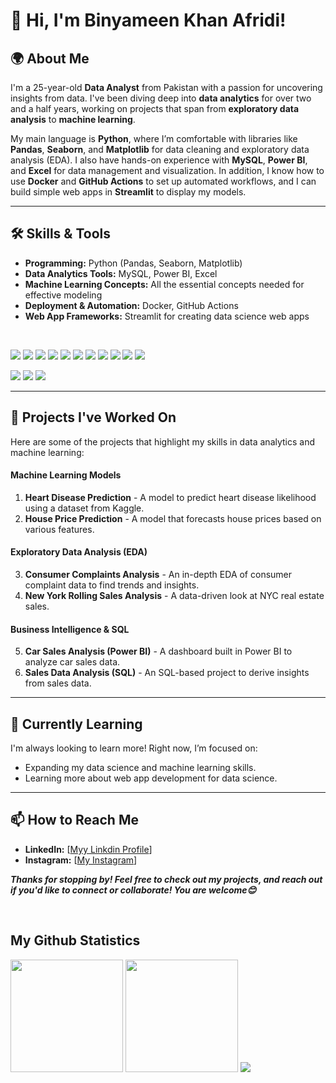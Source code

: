# 👋 Hi, I'm Binyameen Khan Afridi!

## 🌍 About Me
I'm a 25-year-old **Data Analyst** from Pakistan with a passion for uncovering insights from data. I've been diving deep into **data analytics** for over two and a half years, working on projects that span from **exploratory data analysis** to **machine learning**. 

My main language is **Python**, where I’m comfortable with libraries like **Pandas**, **Seaborn**, and **Matplotlib** for data cleaning and exploratory data analysis (EDA). I also have hands-on experience with **MySQL**, **Power BI**, and **Excel** for data management and visualization. In addition, I know how to use **Docker** and **GitHub Actions** to set up automated workflows, and I can build simple web apps in **Streamlit** to display my models.

---

## 🛠️ Skills & Tools

- **Programming:** Python (Pandas, Seaborn, Matplotlib)
- **Data Analytics Tools:** MySQL, Power BI, Excel
- **Machine Learning Concepts:** All the essential concepts needed for effective modeling
- **Deployment & Automation:** Docker, GitHub Actions
- **Web App Frameworks:** Streamlit for creating data science web apps

<br>

[![](https://img.shields.io/badge/Python-FFD43B?style=for-the-badge&logo=python&logoColor=blue)](https://www.python.org/) 
[![](https://img.shields.io/badge/scikit_learn-F7931E?style=for-the-badge&logo=scikit-learn&logoColor=white)](https://scikit-learn.org/) 
[![](https://img.shields.io/badge/Seaborn-FF6699?style=for-the-badge&logo=seaborn&logoColor=white)](https://seaborn.pydata.org/) 
[![](https://img.shields.io/badge/Pandas-2C2D72?style=for-the-badge&logo=pandas&logoColor=white)](https://pandas.pydata.org/) 
[![](https://img.shields.io/badge/Jupyter-F37626.svg?&style=for-the-badge&logo=Jupyter&logoColor=white)](https://jupyter.org/) 
[![](https://img.shields.io/badge/PowerBI-1C1C1C?style=for-the-badge&logo=powerbi&logoColor=F2C811)](https://powerbi.microsoft.com/) 
[![](https://img.shields.io/badge/MYSQL-1572B6?style=for-the-badge&logo=postgresql&logoColor=white)](https://www.sql.org/) 
[![](https://img.shields.io/badge/Excel-217346?style=for-the-badge&logo=microsoft-office&logoColor=white)](https://www.microsoft.com/en-us/microsoft-365/excel) 
[![](https://img.shields.io/badge/Docker-2496ED?style=for-the-badge&logo=docker&logoColor=white)](https://www.docker.com/) 
[![](https://img.shields.io/badge/Streamlit-FF4B6A?style=for-the-badge&logo=sStreamlit&logoColor=white)](https://streamlit.io/) 
[![](https://img.shields.io/badge/GitHub_Actions-2088FF?style=for-the-badge&logo=github-actions&logoColor=white)](https://github.com/features/actions)

[![](https://img.shields.io/badge/VS_Code-007ACC?style=for-the-badge&logo=visual-studio-code&logoColor=white)](https://code.visualstudio.com/) 
[![](https://img.shields.io/badge/PyCharm-000000?style=for-the-badge&logo=pycharm&logoColor=white)](https://www.jetbrains.com/pycharm/) 
[![](https://img.shields.io/badge/Jupyter-0065A1?style=for-the-badge&logo=jupyter&logoColor=white)](https://jupyter.org/)






---

## 💼 Projects I've Worked On

Here are some of the projects that highlight my skills in data analytics and machine learning:

#### Machine Learning Models
1. **Heart Disease Prediction** - A model to predict heart disease likelihood using a dataset from Kaggle.
2. **House Price Prediction** - A model that forecasts house prices based on various features.

#### Exploratory Data Analysis (EDA)
3. **Consumer Complaints Analysis** - An in-depth EDA of consumer complaint data to find trends and insights.
4. **New York Rolling Sales Analysis** - A data-driven look at NYC real estate sales.

#### Business Intelligence & SQL
5. **Car Sales Analysis (Power BI)** - A dashboard built in Power BI to analyze car sales data.
6. **Sales Data Analysis (SQL)** - An SQL-based project to derive insights from sales data.

---

## 🌱 Currently Learning

I'm always looking to learn more! Right now, I’m focused on:
- Expanding my data science and machine learning skills.
- Learning more about web app development for data science.

---

## 📫 How to Reach Me
- **LinkedIn:** [[Myy Linkdin Profile](https://www.linkedin.com/in/binyameen-afridi-2245a5249/)]
- **Instagram:** [[My Instagram](https://www.instagram.com/binyameen_data_analyst/)]

***Thanks for stopping by! Feel free to check out my projects, and reach out if you'd like to connect or collaborate! You are welcome😊***

<br>

## My Github Statistics

[<img height="180em" src="https://github-readme-stats-eight-theta.vercel.app/api?username=kanafridi&show_icons=true&theme=dark&hide_border=true&include_all_commits=true&count_private=true"/>](https://github.com/kanafridi/)
[<img height="180em" src="https://github-readme-stats.vercel.app/api/top-langs/?username=SUKHMAN-SINGH-1612&layout=compact&theme=dark&hide_border=true"/>](https://github.com/kanafridi)
![](http://github-profile-summary-cards.vercel.app/api/cards/productive-time?username=kanafridi&show_icons=true&theme=dark&utcOffset=8)


